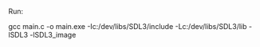 Run: 

gcc main.c -o main.exe -Ic:/dev/libs/SDL3/include -Lc:/dev/libs/SDL3/lib -lSDL3 -lSDL3_image
